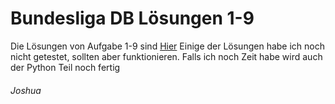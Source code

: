 <h1>Bundesliga DB Lösungen 1-9</h1>

Die Lösungen von Aufgabe 1-9 sind [Hier](https://joshua3212.github.io/informatik/index.html)
Einige der Lösungen habe ich noch nicht getestet, sollten aber funktionieren.
Falls ich noch Zeit habe wird auch der Python Teil noch fertig


<h6>Joshua</h6>
